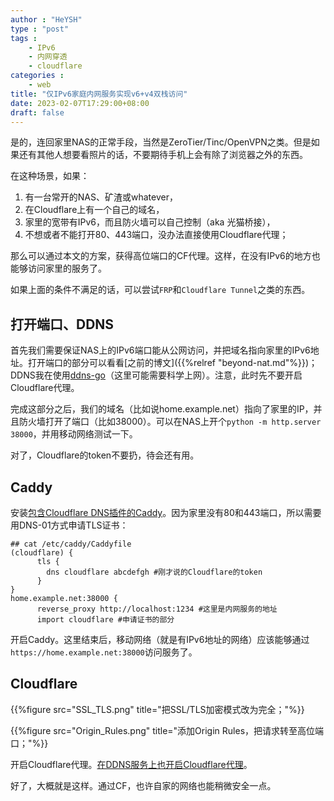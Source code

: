 ```yaml
---
author : "HeYSH"
type : "post"
tags :
    - IPv6
    - 内网穿透
    - cloudflare
categories :
    - web
title: "仅IPv6家庭内网服务实现v6+v4双栈访问"
date: 2023-02-07T17:29:00+08:00
draft: false
---
```

是的，连回家里NAS的正常手段，当然是ZeroTier/Tinc/OpenVPN之类。但是如果还有其他人想要看照片的话，不要期待手机上会有除了浏览器之外的东西。

在这种场景，如果：

1. 有一台常开的NAS、矿渣或whatever，
2. 在Cloudflare上有一个自己的域名，
3. 家里的宽带有IPv6，而且防火墙可以自己控制（aka 光猫桥接），
4. 不想或者不能打开80、443端口，没办法直接使用Cloudflare代理；

那么可以通过本文的方案，获得高位端口的CF代理。这样，在没有IPv6的地方也能够访问家里的服务了。

如果上面的条件不满足的话，可以尝试`FRP`和`Cloudflare Tunnel`之类的东西。

## 打开端口、DDNS

首先我们需要保证NAS上的IPv6端口能从公网访问，并把域名指向家里的IPv6地址。打开端口的部分可以看看[之前的博文]({{%relref "beyond-nat.md"%}})；DDNS我在使用[ddns-go](https://github.com/jeessy2/ddns-go)（这里可能需要科学上网）。注意，此时先不要开启Cloudflare代理。

完成这部分之后，我们的域名（比如说home.example.net）指向了家里的IP，并且防火墙打开了端口（比如38000）。可以在NAS上开个`python -m http.server 38000`，并用移动网络测试一下。

对了，Cloudflare的token不要扔，待会还有用。

## Caddy

安装[包含Cloudflare DNS插件的Caddy](https://caddyserver.com/download?package=github.com%2Fcaddy-dns%2Fcloudflare)。因为家里没有80和443端口，所以需要用DNS-01方式申请TLS证书：

```Caddyfile
## cat /etc/caddy/Caddyfile
(cloudflare) {
      tls {
        dns cloudflare abcdefgh #刚才说的Cloudflare的token
      }
}
home.example.net:38000 {
      reverse_proxy http://localhost:1234 #这里是内网服务的地址
      import cloudflare #申请证书的部分
```
开启Caddy。这里结束后，移动网络（就是有IPv6地址的网络）应该能够通过`https://home.example.net:38000`访问服务了。

## Cloudflare

{{%figure src="SSL_TLS.png" title="把SSL/TLS加密模式改为完全；"%}}

{{%figure src="Origin_Rules.png" title="添加Origin Rules，把请求转至高位端口；"%}}

开启Cloudflare代理。[在DDNS服务上也开启Cloudflare代理](https://github.com/jeessy2/ddns-go/issues/336)。


好了，大概就是这样。通过CF，也许自家的网络也能稍微安全一点。